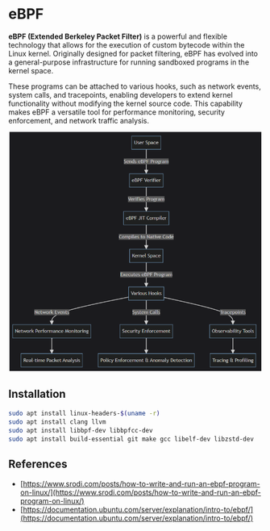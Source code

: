 # eBPF

**eBPF (Extended Berkeley Packet Filter)** is a powerful and flexible technology that allows for the execution of custom bytecode within the Linux kernel. Originally designed for packet filtering, eBPF has evolved into a general-purpose infrastructure for running sandboxed programs in the kernel space.

These programs can be attached to various hooks, such as network events, system calls, and tracepoints, enabling developers to extend kernel functionality without modifying the kernel source code. This capability makes eBPF a versatile tool for performance monitoring, security enforcement, and network traffic analysis.

<div align="center">
    <img src="docs/tracing/images/ebpf.png" width="500" />
</div>

## Installation

```sh
sudo apt install linux-headers-$(uname -r)
sudo apt install clang llvm
sudo apt install libbpf-dev libbpfcc-dev
sudo apt install build-essential git make gcc libelf-dev libzstd-dev
```

## References

- [https://www.srodi.com/posts/how-to-write-and-run-an-ebpf-program-on-linux/](https://www.srodi.com/posts/how-to-write-and-run-an-ebpf-program-on-linux/)
- [https://documentation.ubuntu.com/server/explanation/intro-to/ebpf/](https://documentation.ubuntu.com/server/explanation/intro-to/ebpf/)
